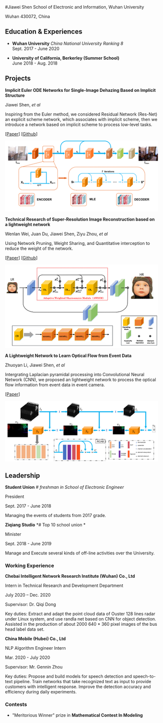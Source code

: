 #Jiawei Shen
School of Electronic and Information, Wuhan University

Wuhan 430072, China



## Education & Experiences

- **Wuhan University** *China National University Ranking 8* <br/>
Sept. 2017 - June 2020

- **University of California, Berkerley (Summer School)** <br/>
June 2018 - Aug. 2018

## Projects

<ProjectCard image="/projects/1.png" hideBorder=true>

  **Implicit Euler ODE Networks for Single-Image Dehazing Based on Implicit Structure**

  Jiawei Shen, *et al*

 Inspiring from the Euler method, we considered Residual Network (Res-Net) an explicit scheme network, which associates with implicit scheme,
 then we introduce a network based on implicit scheme to process low-level tasks.


  [[Paper](https://openaccess.thecvf.com/content_CVPRW_2020/papers/w14/Shen_Implicit_Euler_ODE_Networks_for_Single-Image_Dehazing_CVPRW_2020_paper.pdf)]
  [[Github](https://github.com/Jiawei-Shen/MI-Net)]

  ![Image text](/article/MI.png)

</ProjectCard>


<ProjectCard hideBorder=true>

 **Technical Research of Super-Resolution Image Reconstruction based on a lightweight network**

  Wenlan Wei, Juan Du, Jiawei Shen, Ziyu Zhou, *et al*

  Using Network Pruning, Weight Sharing, and Quantitative interception to reduce the weight of the network.

  [[Paper](https://ieeexplore.ieee.org/abstract/document/9045996)]
  [[Github](https://github.com/weiwenlan/Mobile-Lightweight-Super-Resolution-Construction-System)]

  ![Image text](/article/SR.png)


</ProjectCard>


<ProjectCard hideBorder=true>

  **A Lightweight Network to Learn Optical Flow from Event Data**

  Zhuoyan Li, Jiawei Shen, *et al*

  Intergrating Laplacian pyramidal processing into Convolutional Neural Network (CNN), we proposed an lightweight network to process the optical flow
  information from event data in event camera.

  [[Paper](/article/ICPR20_2424_FI.pdf)]

  ![Image text](/article/Event.png)


</ProjectCard>


## Leadership

<ProjectCard hideBorder=true>

  **Student Union** *# freshman in School of Electronic Engineer*

  President

  Sept. 2017 - June 2018

  Managing the events of students from 2017 grade.   

</ProjectCard>

<ProjectCard hideBorder=true>

  **Ziqiang Studio** *# Top 10 school union *

  Minister

  Sept. 2018 - June 2019

  Manage and Execute several kinds of off-line activities over the University.   

</ProjectCard>

### Working Experience

<ProjectCard hideBorder=true>

  **Chebai Intelligent Network Research Institute (Wuhan) Co., Ltd**

  Intern in Technical Research and Development Department

  July 2020 – Dec. 2020

  Supervisor: Dr. Qiqi Dong

  Key duties: Extract and adapt the point cloud data of Ouster 128 lines radar under Linux system, and use randla net based on CNN for object detection. Assisted in the production of about 2000 640 * 360 pixel images of the bus head label data set.  

</ProjectCard>

<ProjectCard hideBorder=true>

  **China Mobile (Hubei) Co., Ltd**

  NLP Algorithm Engineer Intern

  Mar. 2020 - July 2020

  Supervisor: Mr. Gennin Zhou

  Key duties: Propose and build models for speech detection and speech-to-text pipeline. Train networks that take recognized text as input to provide customers with intelligent response. Improve the detection accuracy and efficiency during daily experiments.

</ProjectCard>


### Contests

- "Meritorious Winner" prize in **Mathematical Contest In Modeling**
